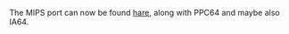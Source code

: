 The MIPS port can now be found [hare](http://github.com/retired-camels/ocaml),
along with PPC64 and maybe also IA64.


